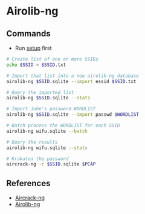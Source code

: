 # Airolib-ng

## Commands

* Run [setup](../setup.md) first

```bash
# Create list of one or more SSIDs
echo $SSID > $SSID.txt

# Import that list into a new airolib-ng database
airolib-ng $SSID.sqlite --import essid $SSID.txt

# Query the imported list
airolib-ng $SSID.sqlite --stats

# Import John's password WORDLIST
airolib-ng $SSID.sqlite --import passwd $WORDLIST

# Batch process the WORDLIST for each SSID
airolib-ng wifu.sqlite --batch

# Query the results
airolib-ng wifu.sqlite --stats

# Krakatoa the password
aircrack-ng -r $SSID.sqlite $PCAP
```

## References

* [Aircrack-ng](https://www.aircrack-ng.org/doku.php?id=aircrack-ng)
* [Airolib-ng](https://www.aircrack-ng.org/doku.php?id=airolib-ng)
